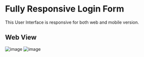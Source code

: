 # Fully Responsive Login Form

This User Interface is responsive for both web and mobile version.


## Web View
![image](https://github.com/devJennyy/simple-login-form/assets/135243946/504713ef-7279-4c0f-af12-d73b5e348f4f)
![image](https://github.com/devJennyy/simple-login-form/assets/135243946/735381f8-b5f4-490c-8ee4-8a4fd8342d15)


